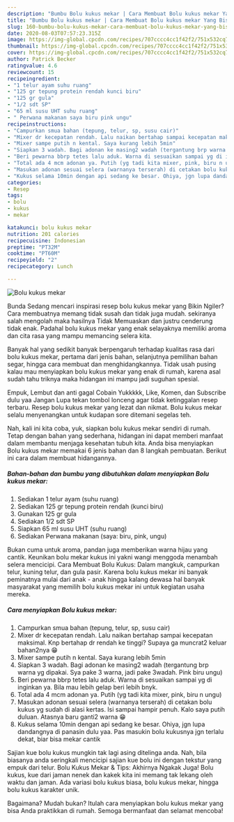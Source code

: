 ```yaml
---
description: "Bumbu Bolu kukus mekar | Cara Membuat Bolu kukus mekar Yang Bisa Manjain Lidah"
title: "Bumbu Bolu kukus mekar | Cara Membuat Bolu kukus mekar Yang Bisa Manjain Lidah"
slug: 160-bumbu-bolu-kukus-mekar-cara-membuat-bolu-kukus-mekar-yang-bisa-manjain-lidah
date: 2020-08-03T07:57:23.315Z
image: https://img-global.cpcdn.com/recipes/707cccc4cc1f42f2/751x532cq70/bolu-kukus-mekar-foto-resep-utama.jpg
thumbnail: https://img-global.cpcdn.com/recipes/707cccc4cc1f42f2/751x532cq70/bolu-kukus-mekar-foto-resep-utama.jpg
cover: https://img-global.cpcdn.com/recipes/707cccc4cc1f42f2/751x532cq70/bolu-kukus-mekar-foto-resep-utama.jpg
author: Patrick Becker
ratingvalue: 4.6
reviewcount: 15
recipeingredient:
- "1 telur ayam suhu ruang"
- "125 gr tepung protein rendah kunci biru"
- "125 gr gula"
- "1/2 sdt SP"
- "65 ml susu UHT suhu ruang"
- " Perwana makanan saya biru pink ungu"
recipeinstructions:
- "Campurkan smua bahan (tepung, telur, sp, susu cair)"
- "Mixer dr kecepatan rendah. Lalu naikan bertahap sampai kecepatan maksimal. Knp bertahap dr rendah ke tinggi? Supaya ga muncrat2 keluar bahan2nya 😁"
- "Mixer sampe putih n kental. Saya kurang lebih 5min"
- "Siapkan 3 wadah. Bagi adonan ke masing2 wadah (tergantung brp warna yg dipakai. Sya pake 3 warna, jadi pake 3wadah. Pink biru ungu)"
- "Beri pewarna bbrp tetes lalu aduk. Warna di sesuaikan sampai yg di inginkan ya. Bila mau lebih gelap beri lebih bnyk."
- "Total ada 4 mcm adonan ya. Putih (yg tadi kita mixer, pink, biru n ungu)"
- "Masukan adonan sesuai selera (warnanya terserah) di cetakan bolu kukus yg sudah di alasi kertas. Isi sampai hampir penuh. Kalo saya putih duluan. Atasnya baru ganti2 warna 😁"
- "Kukus selama 10min dengan api sedang ke besar. Ohiya, jgn lupa dandangnya di panasin dulu yaa. Pas masukin bolu kukusnya jgn terlalu dekat, biar bisa mekar cantik"
categories:
- Resep
tags:
- bolu
- kukus
- mekar

katakunci: bolu kukus mekar 
nutrition: 201 calories
recipecuisine: Indonesian
preptime: "PT32M"
cooktime: "PT60M"
recipeyield: "2"
recipecategory: Lunch

---
```



![Bolu kukus mekar](https://img-global.cpcdn.com/recipes/707cccc4cc1f42f2/751x532cq70/bolu-kukus-mekar-foto-resep-utama.jpg)

Bunda Sedang mencari inspirasi resep bolu kukus mekar yang Bikin Ngiler? Cara membuatnya memang tidak susah dan tidak juga mudah. sekiranya salah mengolah maka hasilnya Tidak Memuaskan dan justru cenderung tidak enak. Padahal bolu kukus mekar yang enak selayaknya memiliki aroma dan cita rasa yang mampu memancing selera kita.

Banyak hal yang sedikit banyak berpengaruh terhadap kualitas rasa dari bolu kukus mekar, pertama dari jenis bahan, selanjutnya pemilihan bahan segar, hingga cara membuat dan menghidangkannya. Tidak usah pusing kalau mau menyiapkan bolu kukus mekar yang enak di rumah, karena asal sudah tahu triknya maka hidangan ini mampu jadi suguhan spesial.

Empuk, Lembut dan anti gagal Cobain Yukkkkk, Like, Komen, dan Subscribe dulu yaa Jangan Lupa tekan tombol lonceng agar tidak ketinggalan resep terbaru. Resep bolu kukus mekar yang lezat dan nikmat. Bolu kukus mekar selalu menyenangkan untuk kudapan sore ditemani segelas teh.


Nah, kali ini kita coba, yuk, siapkan bolu kukus mekar sendiri di rumah. Tetap dengan bahan yang sederhana, hidangan ini dapat memberi manfaat dalam membantu menjaga kesehatan tubuh kita. Anda bisa menyiapkan Bolu kukus mekar memakai 6 jenis bahan dan 8 langkah pembuatan. Berikut ini cara dalam membuat hidangannya.

<!--inarticleads1-->

##### Bahan-bahan dan bumbu yang dibutuhkan dalam menyiapkan Bolu kukus mekar:

1. Sediakan 1 telur ayam (suhu ruang)
1. Sediakan 125 gr tepung protein rendah (kunci biru)
1. Gunakan 125 gr gula
1. Sediakan 1/2 sdt SP
1. Siapkan 65 ml susu UHT (suhu ruang)
1. Sediakan  Perwana makanan (saya: biru, pink, ungu)


Bukan cuma untuk aroma, pandan juga memberikan warna hijau yang cantik. Keunikan bolu mekar kukus ini yakni wangi menggoda menambah selera mencicipi. Cara Membuat Bolu Kukus: Dalam mangkuk, campurkan telur, kuning telur, dan gula pasir. Karena bolu kukus mekar ini banyak peminatnya mulai dari anak - anak hingga kalang dewasa hal banyak masyarakat yang memilih bolu kukus mekar ini untuk kegiatan usaha mereka. 

<!--inarticleads2-->

##### Cara menyiapkan Bolu kukus mekar:

1. Campurkan smua bahan (tepung, telur, sp, susu cair)
1. Mixer dr kecepatan rendah. Lalu naikan bertahap sampai kecepatan maksimal. Knp bertahap dr rendah ke tinggi? Supaya ga muncrat2 keluar bahan2nya 😁
1. Mixer sampe putih n kental. Saya kurang lebih 5min
1. Siapkan 3 wadah. Bagi adonan ke masing2 wadah (tergantung brp warna yg dipakai. Sya pake 3 warna, jadi pake 3wadah. Pink biru ungu)
1. Beri pewarna bbrp tetes lalu aduk. Warna di sesuaikan sampai yg di inginkan ya. Bila mau lebih gelap beri lebih bnyk.
1. Total ada 4 mcm adonan ya. Putih (yg tadi kita mixer, pink, biru n ungu)
1. Masukan adonan sesuai selera (warnanya terserah) di cetakan bolu kukus yg sudah di alasi kertas. Isi sampai hampir penuh. Kalo saya putih duluan. Atasnya baru ganti2 warna 😁
1. Kukus selama 10min dengan api sedang ke besar. Ohiya, jgn lupa dandangnya di panasin dulu yaa. Pas masukin bolu kukusnya jgn terlalu dekat, biar bisa mekar cantik


Sajian kue bolu kukus mungkin tak lagi asing ditelinga anda. Nah, bila biasanya anda seringkali mencicipi sajian kue bolu ini dengan tekstur yang empuk dari telur. Bolu Kukus Mekar &amp; Tips: Akhirnya Ngakak Juga! Bolu kukus, kue dari jaman nenek dan kakek kita ini memang tak lekang oleh waktu dan jaman. Ada variasi bolu kukus biasa, bolu kukus mekar, hingga bolu kukus karakter unik. 

Bagaimana? Mudah bukan? Itulah cara menyiapkan bolu kukus mekar yang bisa Anda praktikkan di rumah. Semoga bermanfaat dan selamat mencoba!
